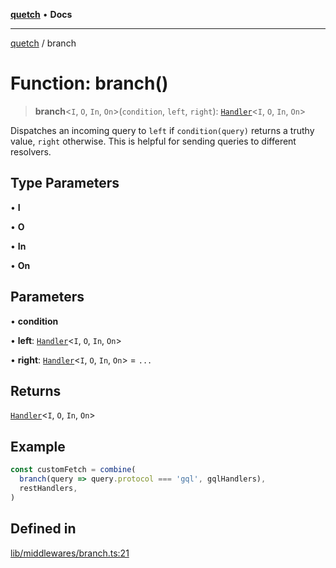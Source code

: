 [**quetch**](../README.md) • **Docs**

***

[quetch](../README.md) / branch

# Function: branch()

> **branch**\<`I`, `O`, `In`, `On`\>(`condition`, `left`, `right`): [`Handler`](../type-aliases/Handler.md)\<`I`, `O`, `In`, `On`\>

Dispatches an incoming query to `left` if `condition(query)` returns a truthy value, `right` otherwise. This is helpful for sending queries to different resolvers.

## Type Parameters

• **I**

• **O**

• **In**

• **On**

## Parameters

• **condition**

• **left**: [`Handler`](../type-aliases/Handler.md)\<`I`, `O`, `In`, `On`\>

• **right**: [`Handler`](../type-aliases/Handler.md)\<`I`, `O`, `In`, `On`\> = `...`

## Returns

[`Handler`](../type-aliases/Handler.md)\<`I`, `O`, `In`, `On`\>

## Example

```typescript
const customFetch = combine(
  branch(query => query.protocol === 'gql', gqlHandlers),
  restHandlers,
)
```

## Defined in

[lib/middlewares/branch.ts:21](https://github.com/nevoland/quetch/blob/b70842cb9761fe7c217edef26e0fbc90449abccb/lib/middlewares/branch.ts#L21)
